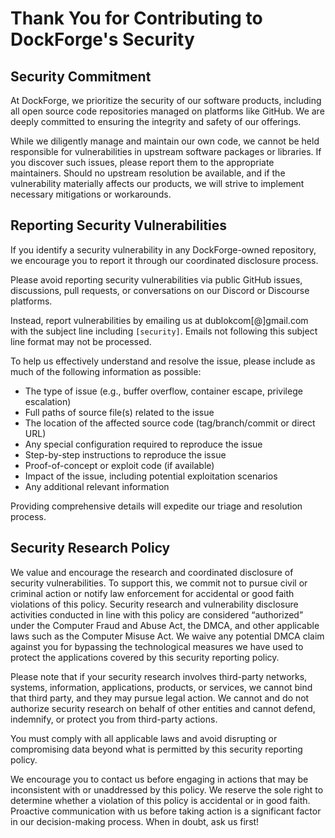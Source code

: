 # Thank You for Contributing to DockForge's Security

## Security Commitment

At DockForge, we prioritize the security of our software products, including all open source code repositories managed on platforms like GitHub. We are deeply committed to ensuring the integrity and safety of our offerings.

While we diligently manage and maintain our own code, we cannot be held responsible for vulnerabilities in upstream software packages or libraries. If you discover such issues, please report them to the appropriate maintainers. Should no upstream resolution be available, and if the vulnerability materially affects our products, we will strive to implement necessary mitigations or workarounds.

## Reporting Security Vulnerabilities

If you identify a security vulnerability in any DockForge-owned repository, we encourage you to report it through our coordinated disclosure process.

Please avoid reporting security vulnerabilities via public GitHub issues, discussions, pull requests, or conversations on our Discord or Discourse platforms.

Instead, report vulnerabilities by emailing us at dublokcom[@]gmail.com with the subject line including `[security]`. Emails not following this subject line format may not be processed.

To help us effectively understand and resolve the issue, please include as much of the following information as possible:

- The type of issue (e.g., buffer overflow, container escape, privilege escalation)
- Full paths of source file(s) related to the issue
- The location of the affected source code (tag/branch/commit or direct URL)
- Any special configuration required to reproduce the issue
- Step-by-step instructions to reproduce the issue
- Proof-of-concept or exploit code (if available)
- Impact of the issue, including potential exploitation scenarios
- Any additional relevant information

Providing comprehensive details will expedite our triage and resolution process.

## Security Research Policy

We value and encourage the research and coordinated disclosure of security vulnerabilities. To support this, we commit not to pursue civil or criminal action or notify law enforcement for accidental or good faith violations of this policy. Security research and vulnerability disclosure activities conducted in line with this policy are considered “authorized” under the Computer Fraud and Abuse Act, the DMCA, and other applicable laws such as the Computer Misuse Act. We waive any potential DMCA claim against you for bypassing the technological measures we have used to protect the applications covered by this security reporting policy.

Please note that if your security research involves third-party networks, systems, information, applications, products, or services, we cannot bind that third party, and they may pursue legal action. We cannot and do not authorize security research on behalf of other entities and cannot defend, indemnify, or protect you from third-party actions.

You must comply with all applicable laws and avoid disrupting or compromising data beyond what is permitted by this security reporting policy.

We encourage you to contact us before engaging in actions that may be inconsistent with or unaddressed by this policy. We reserve the sole right to determine whether a violation of this policy is accidental or in good faith. Proactive communication with us before taking action is a significant factor in our decision-making process. When in doubt, ask us first!
